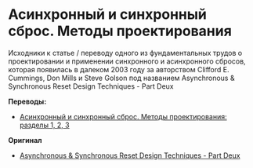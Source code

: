 # Асинхронный и синхронный сброс. Методы проектирования
Исходники к статье / переводу одного из фундаментальных трудов о проектировании и применении синхронного и асинхронного сбросов, которая появилась в далеком 2003 году за авторством Clifford E. Cummings, Don Mills и Steve Golson под названием Asynchronous & Synchronous Reset Design Techniques - Part Deux

**Переводы:**
* [Асинхронный и синхронный сброс. Методы проектирования: разделы 1, 2, 3](https://fpga-systems.ru/publ/raznoe/common/asinkhronnyj_i_sinkhronnyj_sbros_metody_proektirovanija_chast_vtoraja_razdely_1_2_3/40-1-0-128)


**Оригинал**
* [Asynchronous & Synchronous Reset Design Techniques - Part Deux](http://www.sunburst-design.com/papers/CummingsSNUG2003Boston_Resets.pdf)

